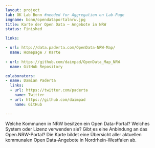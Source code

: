```yaml
---
layout: project
lab: OK Lab Bonn #needed for Aggregation on Lab-Page
imgname: bonn/opendataportalnrw.jpg
title: Karte der Open Data – Angebote in NRW
status: Finished

links:

- url: http://data.paderta.com/OpenData-NRW-Map/
  name: Homepage / Karte
  
- url: https://github.com/daimpad/OpenData_Map_NRW
  name: GitHub Repository

colaborators:
- name: Damian Paderta
  links:
  - url: https://twitter.com/paderta
    name: Twitter
  - url: https://github.com/daimpad
    name: GitHub

---
```


<p>
Welche Kommunen in NRW besitzen ein Open Data-Portal? Welches System oder Lizenz verwenden sie? Gibt es eine Anbindung an das Open.NRW-Portal?
Die Karte bildet eine Übersicht aller aktuellen kommunalen Open Data-Angebote in Nordrhein-Westfalen ab.
</p>